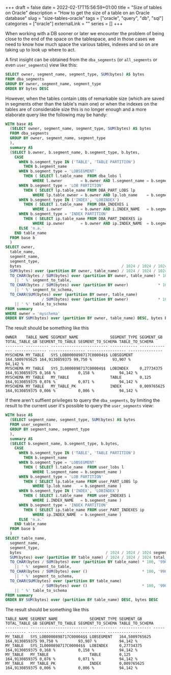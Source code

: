 +++ 
draft = false
date = 2022-02-17T15:56:59+01:00
title = "Size of tables on Oracle"
description = "How to get the size of a table on an Oracle database"
slug = "size-tables-oracle" 
tags = ["oracle", "query", "db", "sql"]
categories = ["oracle"]
externalLink = ""
series = []
+++

When working with a DB sooner or later we encounter the problem of being close to the end of the space on the tablespace,
and in those cases we need to know how much space the various tables, indexes and so on are taking up to look up where to act.

A first insight can be obtained from the `dba_segments` (or `all_segments` or even `user_segments`) view like this:

```sql
SELECT owner, segment_name, segment_type, SUM(bytes) AS bytes
FROM dba_segments
GROUP BY owner, segment_name, segment_type
ORDER BY bytes DESC
```

However, when the tables contain `LOB`s of remarkable size (which are saved in segments other than the table's main one)
or when the indexes on the tables are of considerable size this is no longer enough and a more elaborate query like the following may be handy:

```sql
WITH base AS
  (SELECT owner, segment_name, segment_type, SUM(bytes) AS bytes
  FROM dba_segments
  GROUP BY owner, segment_name, segment_type
  ),
  summary AS
  (SELECT b.owner, b.segment_name, b.segment_type, b.bytes,
    CASE
      WHEN b.segment_type IN ('TABLE', 'TABLE PARTITION')
        THEN b.segment_name
      WHEN b.segment_type = 'LOBSEGMENT'
        THEN ( SELECT l.table_name  FROM dba_lobs l
            WHERE l.owner        = b.owner AND l.segment_name = b.segment_name )
      WHEN b.segment_type = 'LOB PARTITION'
        THEN ( SELECT lp.table_name FROM DBA_PART_LOBS lp
            WHERE lp.table_owner = b.owner AND lp.lob_name    = b.segment_name )
      WHEN b.segment_type IN ('INDEX', 'LOBINDEX')
        THEN ( SELECT i.table_name  FROM DBA_INDEXES i
            WHERE i.owner        = b.owner AND i.INDEX_NAME   = b.segment_name )
      WHEN b.segment_type = 'INDEX PARTITION'
        THEN ( SELECT ip.table_name FROM DBA_PART_INDEXES ip
            WHERE ip.owner       = b.owner AND ip.INDEX_NAME  = b.segment_name )
      ELSE 'n.a.'
    END table_name
  FROM base b
  )
SELECT owner,
  table_name,
  segment_name,
  segment_type,
  bytes                                            / 1024 / 1024 / 1024 segment_gb,
  SUM(bytes) over (partition BY owner, table_name) / 1024 / 1024 / 1024 total_table_gb,
  TO_CHAR(bytes / SUM(bytes) over (partition BY owner, table_name) * 100, '990D000')
    || ' %' segment_to_table,
  TO_CHAR(bytes / SUM(bytes) over (partition BY owner)             * 100, '990D000')
    || ' %' segment_to_schema,
  TO_CHAR(SUM(bytes) over (partition BY owner, table_name) 
                / SUM(bytes) over (partition BY owner)             * 100, '990D000')
    || ' %' table_to_schema
FROM summary
WHERE owner = 'myschema'
ORDER BY SUM(bytes) over (partition BY owner, table_name) DESC, bytes DESC
```

The result should be something like this

```
OWNER    TABLE_NAME SEGMENT_NAME              SEGMENT_TYPE SEGMENT_GB     TOTAL_TABLE_GB SEGMENT_TO_TABLE SEGMENT_TO_SCHEMA TABLE_TO_SCHEMA
-------- ---------- ------------------------- ------------ -------------- -------------- ---------------- ----------------- ---------------
MYSCHEMA MY_TABLE   SYS_LOB0000898717C00004$$ LOBSEGMENT   164,5009765625 164,9130859375 99,750 %         93,907 %          94,142 %
MYSCHEMA MY_TABLE   SYS_IL0000898717C00004$$  LOBINDEX     0,27734375     164,9130859375 0,168 %          0,158 %           94,142 %
MYSCHEMA MY_TABLE   MY_TABLE                  TABLE        0,125          164,9130859375 0,076 %          0,071 %           94,142 %
MYSCHEMA MY_TABLE   MY_TABLE_PK               INDEX        0,009765625    164,9130859375 0,006 %          0,006 %           94,142 %
```

If there aren't suffient privileges to query the `dba_segments`, by limiting the result to the current user it's possible to query the `user_segments` view:

```sql
WITH base AS
  (SELECT segment_name, segment_type, SUM(bytes) AS bytes
  FROM user_segments
  GROUP BY segment_name, segment_type
  ),
  summary AS
  (SELECT b.segment_name, b.segment_type, b.bytes,
    CASE
      WHEN b.segment_type IN ('TABLE', 'TABLE PARTITION')
        THEN b.segment_name
      WHEN b.segment_type = 'LOBSEGMENT'
        THEN ( SELECT l.table_name  FROM user_lobs l
            WHERE l.segment_name = b.segment_name )
      WHEN b.segment_type = 'LOB PARTITION'
        THEN ( SELECT lp.table_name FROM user_PART_LOBS lp
            WHERE lp.lob_name    = b.segment_name )
      WHEN b.segment_type IN ('INDEX', 'LOBINDEX')
        THEN ( SELECT i.table_name  FROM user_INDEXES i
            WHERE i.INDEX_NAME   = b.segment_name )
      WHEN b.segment_type = 'INDEX PARTITION'
        THEN ( SELECT ip.table_name FROM user_PART_INDEXES ip
            WHERE ip.INDEX_NAME  = b.segment_name )
      ELSE 'n.a.'
    END table_name
  FROM base b
  )
SELECT table_name,
  segment_name,
  segment_type,
  bytes                                     / 1024 / 1024 / 1024 segment_gb,
  SUM(bytes) over (partition BY table_name) / 1024 / 1024 / 1024 total_table_gb,
  TO_CHAR(bytes / SUM(bytes) over (partition BY table_name) * 100, '990D000')
    || ' %' segment_to_table,
  TO_CHAR(bytes / SUM(bytes) over ()                        * 100, '990D000')
    || ' %' segment_to_schema,
  TO_CHAR(SUM(bytes) over (partition BY table_name) 
                / SUM(bytes) over ()                        * 100, '990D000')
    || ' %' table_to_schema
FROM summary
ORDER BY SUM(bytes) over (partition BY table_name) DESC, bytes DESC
```

The result should be something like this

```
TABLE_NAME SEGMENT_NAME              SEGMENT_TYPE SEGMENT_GB     TOTAL_TABLE_GB SEGMENT_TO_TABLE SEGMENT_TO_SCHEMA TABLE_TO_SCHEMA
---------- ------------------------- ------------ -------------- -------------- ---------------- ----------------- ---------------
MY_TABLE   SYS_LOB0000898717C00004$$ LOBSEGMENT   164,5009765625 164,9130859375 99,750 %         93,907 %          94,142 %
MY_TABLE   SYS_IL0000898717C00004$$  LOBINDEX     0,27734375     164,9130859375 0,168 %          0,158 %           94,142 %
MY_TABLE   MY_TABLE                  TABLE        0,125          164,9130859375 0,076 %          0,071 %           94,142 %
MY_TABLE   MY_TABLE_PK               INDEX        0,009765625    164,9130859375 0,006 %          0,006 %           94,142 %
```